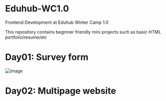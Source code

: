 # Eduhub-WC1.0
Frontend Development at Eduhub Winter Camp 1.0

This repository contains beginner friendly mini projects such as basic HTML portfolio/resume/etc 

# Day01: Survey form
![image](https://user-images.githubusercontent.com/98503314/211203223-860a154d-3f2f-477e-bc13-2e83fe9d2677.png)

# Day02: Multipage website
